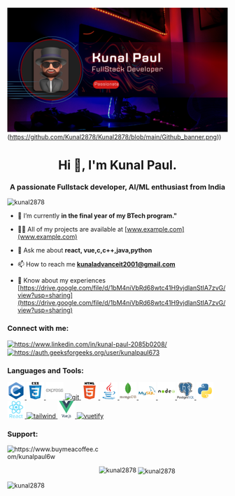 ![logo](https://github.com/Kunal2878/Kunal2878/blob/main/Github_banner.png)(https://github.com/Kunal2878/Kunal2878/blob/main/Github_banner.png))
<h1 align="center">Hi 👋, I'm Kunal Paul.</h1>
<h3 align="center">A passionate Fullstack developer, AI/ML enthusiast from India</h3>

<p align="left"> <img src="https://komarev.com/ghpvc/?username=kunal2878&label=Profile%20views&color=0e75b6&style=flat" alt="kunal2878" /> </p>

- 🌱 I’m currently **in the final year of my BTech program."**

- 👨‍💻 All of my projects are available at [www.example.com](www.example.com)

- 💬 Ask me about **react, vue,c,c++,java,python**

- 📫 How to reach me **kunaladvanceit2001@gmail.com**

- 📄 Know about my experiences [https://drive.google.com/file/d/1bM4niVbRd68wtc41H9vjdlanStIA7zvG/view?usp=sharing](https://drive.google.com/file/d/1bM4niVbRd68wtc41H9vjdlanStIA7zvG/view?usp=sharing)

<h3 align="left">Connect with me:</h3>
<p align="left">
<a href="https://linkedin.com/in/https://www.linkedin.com/in/kunal-paul-2085b0208/" target="blank"><img align="center" src="https://raw.githubusercontent.com/rahuldkjain/github-profile-readme-generator/master/src/images/icons/Social/linked-in-alt.svg" alt="https://www.linkedin.com/in/kunal-paul-2085b0208/" height="30" width="40" /></a>
<a href="https://auth.geeksforgeeks.org/user/https://auth.geeksforgeeks.org/user/kunalpaul673" target="blank"><img align="center" src="https://raw.githubusercontent.com/rahuldkjain/github-profile-readme-generator/master/src/images/icons/Social/geeks-for-geeks.svg" alt="https://auth.geeksforgeeks.org/user/kunalpaul673" height="30" width="40" /></a>
</p>

<h3 align="left">Languages and Tools:</h3>
<p align="left"> <a href="https://www.cprogramming.com/" target="_blank" rel="noreferrer"> <img src="https://raw.githubusercontent.com/devicons/devicon/master/icons/c/c-original.svg" alt="c" width="40" height="40"/> </a> <a href="https://www.w3schools.com/css/" target="_blank" rel="noreferrer"> <img src="https://raw.githubusercontent.com/devicons/devicon/master/icons/css3/css3-original-wordmark.svg" alt="css3" width="40" height="40"/> </a> <a href="https://expressjs.com" target="_blank" rel="noreferrer"> <img src="https://raw.githubusercontent.com/devicons/devicon/master/icons/express/express-original-wordmark.svg" alt="express" width="40" height="40"/> </a> <a href="https://git-scm.com/" target="_blank" rel="noreferrer"> <img src="https://www.vectorlogo.zone/logos/git-scm/git-scm-icon.svg" alt="git" width="40" height="40"/> </a> <a href="https://www.w3.org/html/" target="_blank" rel="noreferrer"> <img src="https://raw.githubusercontent.com/devicons/devicon/master/icons/html5/html5-original-wordmark.svg" alt="html5" width="40" height="40"/> </a> <a href="https://www.java.com" target="_blank" rel="noreferrer"> <img src="https://raw.githubusercontent.com/devicons/devicon/master/icons/java/java-original.svg" alt="java" width="40" height="40"/> </a> <a href="https://www.mongodb.com/" target="_blank" rel="noreferrer"> <img src="https://raw.githubusercontent.com/devicons/devicon/master/icons/mongodb/mongodb-original-wordmark.svg" alt="mongodb" width="40" height="40"/> </a> <a href="https://www.mysql.com/" target="_blank" rel="noreferrer"> <img src="https://raw.githubusercontent.com/devicons/devicon/master/icons/mysql/mysql-original-wordmark.svg" alt="mysql" width="40" height="40"/> </a> <a href="https://nodejs.org" target="_blank" rel="noreferrer"> <img src="https://raw.githubusercontent.com/devicons/devicon/master/icons/nodejs/nodejs-original-wordmark.svg" alt="nodejs" width="40" height="40"/> </a> <a href="https://www.postgresql.org" target="_blank" rel="noreferrer"> <img src="https://raw.githubusercontent.com/devicons/devicon/master/icons/postgresql/postgresql-original-wordmark.svg" alt="postgresql" width="40" height="40"/> </a> <a href="https://www.python.org" target="_blank" rel="noreferrer"> <img src="https://raw.githubusercontent.com/devicons/devicon/master/icons/python/python-original.svg" alt="python" width="40" height="40"/> </a> <a href="https://reactjs.org/" target="_blank" rel="noreferrer"> <img src="https://raw.githubusercontent.com/devicons/devicon/master/icons/react/react-original-wordmark.svg" alt="react" width="40" height="40"/> </a> <a href="https://tailwindcss.com/" target="_blank" rel="noreferrer"> <img src="https://www.vectorlogo.zone/logos/tailwindcss/tailwindcss-icon.svg" alt="tailwind" width="40" height="40"/> </a> <a href="https://vuejs.org/" target="_blank" rel="noreferrer"> <img src="https://raw.githubusercontent.com/devicons/devicon/master/icons/vuejs/vuejs-original-wordmark.svg" alt="vuejs" width="40" height="40"/> </a> <a href="https://vuetifyjs.com/en/" target="_blank" rel="noreferrer"> <img src="https://bestofjs.org/logos/vuetify.svg" alt="vuetify" width="40" height="40"/> </a> </p>

<h3 align="left">Support:</h3>
<p><a href="https://www.buymeacoffee.com/https://www.buymeacoffee.com/kunalpaul6w"> <img align="left" src="https://cdn.buymeacoffee.com/buttons/v2/default-yellow.png" height="50" width="210" alt="https://www.buymeacoffee.com/kunalpaul6w" /></a></p><br><br>

<p><img align="left" src="https://github-readme-stats.vercel.app/api/top-langs?username=kunal2878&show_icons=true&locale=en&layout=compact" alt="kunal2878" /></p>

<p>&nbsp;<img align="center" src="https://github-readme-stats.vercel.app/api?username=kunal2878&show_icons=true&locale=en" alt="kunal2878" /></p>

<p><img align="center" src="https://github-readme-streak-stats.herokuapp.com/?user=kunal2878&" alt="kunal2878" /></p>
